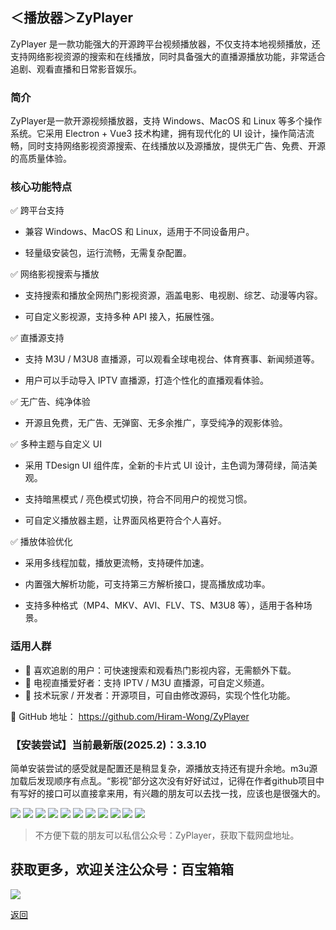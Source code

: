 ## ＜播放器＞ZyPlayer

ZyPlayer 是一款功能强大的开源跨平台视频播放器，不仅支持本地视频播放，还支持网络影视资源的搜索和在线播放，同时具备强大的直播源播放功能，非常适合追剧、观看直播和日常影音娱乐。



### 简介

ZyPlayer是一款开源视频播放器，支持 Windows、MacOS 和 Linux 等多个操作系统。它采用 Electron + Vue3 技术构建，拥有现代化的 UI 设计，操作简洁流畅，同时支持网络影视资源搜索、在线播放以及源播放，提供无广告、免费、开源的高质量体验。

### 核心功能特点

✅ 跨平台支持

*   兼容 Windows、MacOS 和 Linux，适用于不同设备用户。

*   轻量级安装包，运行流畅，无需复杂配置。



✅ 网络影视搜索与播放

*   支持搜索和播放全网热门影视资源，涵盖电影、电视剧、综艺、动漫等内容。

*   可自定义影视源，支持多种 API 接入，拓展性强。



✅ 直播源支持

*   支持 M3U / M3U8 直播源，可以观看全球电视台、体育赛事、新闻频道等。

*   用户可以手动导入 IPTV 直播源，打造个性化的直播观看体验。



✅ 无广告、纯净体验

*   开源且免费，无广告、无弹窗、无多余推广，享受纯净的观影体验。



✅ 多种主题与自定义 UI

*   采用 TDesign UI 组件库，全新的卡片式 UI 设计，主色调为薄荷绿，简洁美观。

*   支持暗黑模式 / 亮色模式切换，符合不同用户的视觉习惯。

*   可自定义播放器主题，让界面风格更符合个人喜好。



✅ 播放体验优化

*   采用多线程加载，播放更流畅，支持硬件加速。

*   内置强大解析功能，可支持第三方解析接口，提高播放成功率。

*   支持多种格式（MP4、MKV、AVI、FLV、TS、M3U8 等），适用于各种场景。



### 适用人群

*   📌 喜欢追剧的用户：可快速搜索和观看热门影视内容，无需额外下载。
*   📌 电视直播爱好者：支持 IPTV / M3U 直播源，可自定义频道。
*   📌 技术玩家 / 开发者：开源项目，可自由修改源码，实现个性化功能。



🔹 GitHub 地址：
https://github.com/Hiram-Wong/ZyPlayer



### 【安装尝试】当前最新版(2025.2)：3.3.10

简单安装尝试的感受就是配置还是稍显复杂，源播放支持还有提升余地。m3u源加载后发现顺序有点乱。“影视”部分这次没有好好试过，记得在作者github项目中有写好的接口可以直接拿来用，有兴趣的朋友可以去找一找，应该也是很强大的。

<img src="../assets/img/021_ZyPlayer/1.png" style="max-width:100%; height:auto;">

<img src="../assets/img/021_ZyPlayer/2.png" style="max-width:100%; height:auto;">

<img src="../assets/img/021_ZyPlayer/3.png" style="max-width:100%; height:auto;">

<img src="../assets/img/021_ZyPlayer/4.png" style="max-width:100%; height:auto;">

<img src="../assets/img/021_ZyPlayer/5.png" style="max-width:100%; height:auto;">

<img src="../assets/img/021_ZyPlayer/6.png" style="max-width:100%; height:auto;">

<img src="../assets/img/021_ZyPlayer/7.png" style="max-width:100%; height:auto;">

<img src="../assets/img/021_ZyPlayer/8.png" style="max-width:100%; height:auto;">

<img src="../assets/img/021_ZyPlayer/9.png" style="max-width:100%; height:auto;">

<img src="../assets/img/021_ZyPlayer/10.png" style="max-width:100%; height:auto;">

<img src="../assets/img/021_ZyPlayer/11.png" style="max-width:100%; height:auto;">


>不方便下载的朋友可以私信公众号：ZyPlayer，获取下载网盘地址。

## 获取更多，欢迎关注公众号：百宝箱箱
<img src="../assets/GongZhongHao.png" style="max-width:100%; height:auto;">

[返回](..)